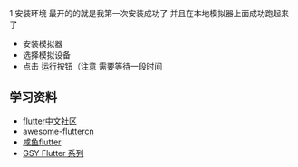 1  安装环境 
最开的的就是我第一次安装成功了  并且在本地模拟器上面成功跑起来了
 - 安装模拟器
 -  选择模拟设备
 -  点击 运行按钮（注意 需要等待一段时间


## 学习资料
- [flutter中文社区](https://flutter.cn/)
- [awesome-fluttercn](https://github.com/fluttercnclub/awesome-fluttercn)
- [咸鱼flutter](https://www.yuque.com/xytech/flutter/)
- [GSY Flutter 系列](https://guoshuyu.cn/home/wx/)

